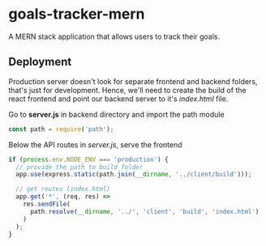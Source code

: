 # goals-tracker-mern

A MERN stack application that allows users to track their goals.

## Deployment

Production server doesn't look for separate frontend and backend folders, that's just for development. Hence, we'll need to create the build of the react frontend and point our backend server to it's _index.html_ file.

Go to **server.js** in backend directory and import the path module

```js
const path = require('path');
```

Below the API routes in _server.js_, serve the frontend

```js
if (process.env.NODE_ENV === 'production') {
  // provide the path to build folder
  app.use(express.static(path.join(__dirname, '../client/build')));

  // get routes (index.html)
  app.get('*', (req, res) =>
    res.sendFile(
      path.resolve(__dirname, '../', 'client', 'build', 'index.html')
    )
  );
}
```

